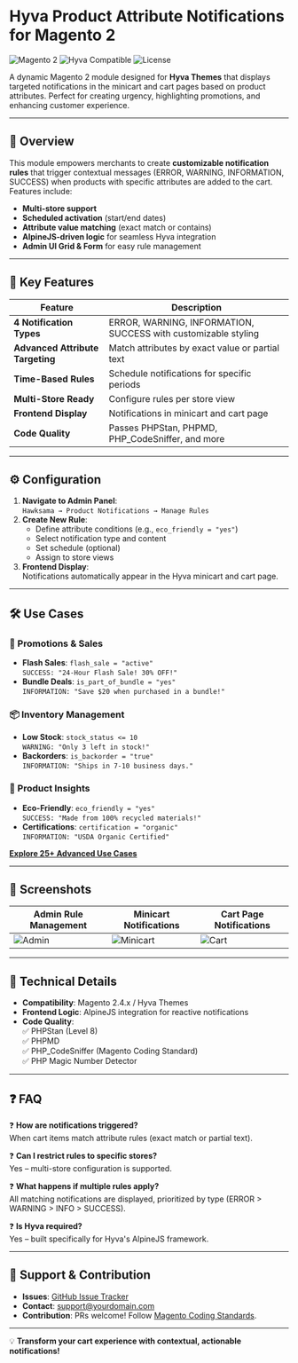 # Hyva Product Attribute Notifications for Magento 2

![Magento 2](https://img.shields.io/badge/Magento-2.4%20%7C%202.5-brightgreen)
![Hyva Compatible](https://img.shields.io/badge/Hyva-Themes-9cf)
![License](https://img.shields.io/badge/License-MIT-blue)

A dynamic Magento 2 module designed for **Hyva Themes** that displays targeted notifications in the minicart and cart pages based on product attributes. Perfect for creating urgency, highlighting promotions, and enhancing customer experience.

---

## 🌟 Overview

This module empowers merchants to create **customizable notification rules** that trigger contextual messages (ERROR, WARNING, INFORMATION, SUCCESS) when products with specific attributes are added to the cart. Features include:

- **Multi-store support**
- **Scheduled activation** (start/end dates)
- **Attribute value matching** (exact match or contains)
- **AlpineJS-driven logic** for seamless Hyva integration
- **Admin UI Grid & Form** for easy rule management

---

## 🚀 Key Features

| Feature | Description |
|---------|-------------|
| **4 Notification Types** | ERROR, WARNING, INFORMATION, SUCCESS with customizable styling |
| **Advanced Attribute Targeting** | Match attributes by exact value or partial text |
| **Time-Based Rules** | Schedule notifications for specific periods |
| **Multi-Store Ready** | Configure rules per store view |
| **Frontend Display** | Notifications in minicart and cart page |
| **Code Quality** | Passes PHPStan, PHPMD, PHP_CodeSniffer, and more |

---

## ⚙️ Configuration

1. **Navigate to Admin Panel**:  
   `Hawksama → Product Notifications → Manage Rules`
2. **Create New Rule**:
    - Define attribute conditions (e.g., `eco_friendly = "yes"`)
    - Select notification type and content
    - Set schedule (optional)
    - Assign to store views
3. **Frontend Display**:  
   Notifications automatically appear in the Hyva minicart and cart page.

---

## 🛠 Use Cases

### 🎯 Promotions & Sales
- **Flash Sales**: `flash_sale = "active"`  
  `SUCCESS: "24-Hour Flash Sale! 30% OFF!"`
- **Bundle Deals**: `is_part_of_bundle = "yes"`  
  `INFORMATION: "Save $20 when purchased in a bundle!"`

### 📦 Inventory Management
- **Low Stock**: `stock_status <= 10`  
  `WARNING: "Only 3 left in stock!"`
- **Backorders**: `is_backorder = "true"`  
  `INFORMATION: "Ships in 7-10 business days."`

### 🌱 Product Insights
- **Eco-Friendly**: `eco_friendly = "yes"`  
  `SUCCESS: "Made from 100% recycled materials!"`
- **Certifications**: `certification = "organic"`  
  `INFORMATION: "USDA Organic Certified"`

**[Explore 25+ Advanced Use Cases](USE_CASES.md)**

---

## 📸 Screenshots

| Admin Rule Management | Minicart Notifications | Cart Page Notifications |
|-----------------------|------------------------|-------------------------|
| ![Admin](screenshots/admin-rules.png) | ![Minicart](screenshots/minicart-success.png) | ![Cart](screenshots/cart-warning.png) |

---

## 🧰 Technical Details

- **Compatibility**: Magento 2.4.x / Hyva Themes
- **Frontend Logic**: AlpineJS integration for reactive notifications
- **Code Quality**:  
  ✅ PHPStan (Level 8)  
  ✅ PHPMD  
  ✅ PHP_CodeSniffer (Magento Coding Standard)  
  ✅ PHP Magic Number Detector

---

## ❓ FAQ

❓ **How are notifications triggered?**  
When cart items match attribute rules (exact match or partial text).

❓ **Can I restrict rules to specific stores?**  
Yes – multi-store configuration is supported.

❓ **What happens if multiple rules apply?**  
All matching notifications are displayed, prioritized by type (ERROR > WARNING > INFO > SUCCESS).

❓ **Is Hyva required?**  
Yes – built specifically for Hyva's AlpineJS framework.

---

## 📮 Support & Contribution

- **Issues**: [GitHub Issue Tracker](https://github.com/your-repo/issues)
- **Contact**: support@yourdomain.com
- **Contribution**: PRs welcome! Follow [Magento Coding Standards](https://developer.adobe.com/commerce/php/coding-standards/).

---

💡 **Transform your cart experience with contextual, actionable notifications!**
